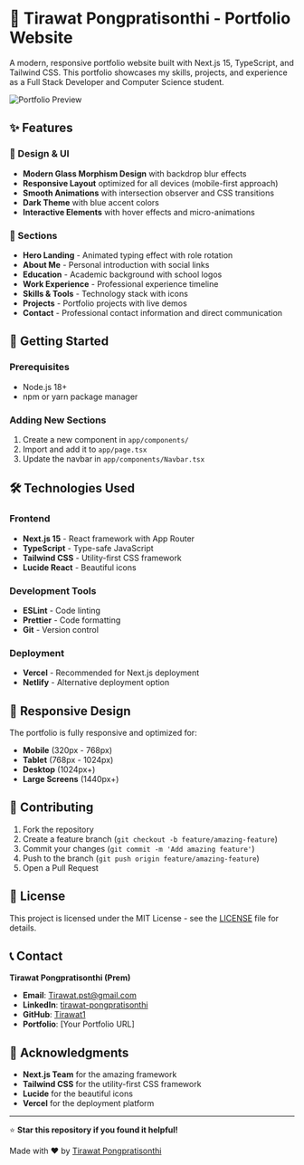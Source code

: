# 🚀 Tirawat Pongpratisonthi - Portfolio Website

A modern, responsive portfolio website built with Next.js 15, TypeScript, and Tailwind CSS. This portfolio showcases my skills, projects, and experience as a Full Stack Developer and Computer Science student.

![Portfolio Preview](https://via.placeholder.com/800x400/1e293b/60a5fa?text=Portfolio+Preview)

## ✨ Features

### 🎨 Design & UI
- **Modern Glass Morphism Design** with backdrop blur effects
- **Responsive Layout** optimized for all devices (mobile-first approach)
- **Smooth Animations** with intersection observer and CSS transitions
- **Dark Theme** with blue accent colors
- **Interactive Elements** with hover effects and micro-animations

### 📱 Sections
- **Hero Landing** - Animated typing effect with role rotation
- **About Me** - Personal introduction with social links
- **Education** - Academic background with school logos
- **Work Experience** - Professional experience timeline
- **Skills & Tools** - Technology stack with icons
- **Projects** - Portfolio projects with live demos
- **Contact** - Professional contact information and direct communication
## 🚀 Getting Started

### Prerequisites
- Node.js 18+ 
- npm or yarn package manager

### Adding New Sections
1. Create a new component in `app/components/`
2. Import and add it to `app/page.tsx`
3. Update the navbar in `app/components/Navbar.tsx`

## 🛠️ Technologies Used

### Frontend
- **Next.js 15** - React framework with App Router
- **TypeScript** - Type-safe JavaScript
- **Tailwind CSS** - Utility-first CSS framework
- **Lucide React** - Beautiful icons

### Development Tools
- **ESLint** - Code linting
- **Prettier** - Code formatting
- **Git** - Version control

### Deployment
- **Vercel** - Recommended for Next.js deployment
- **Netlify** - Alternative deployment option

## 📱 Responsive Design

The portfolio is fully responsive and optimized for:
- **Mobile** (320px - 768px)
- **Tablet** (768px - 1024px)
- **Desktop** (1024px+)
- **Large Screens** (1440px+)



## 🤝 Contributing

1. Fork the repository
2. Create a feature branch (`git checkout -b feature/amazing-feature`)
3. Commit your changes (`git commit -m 'Add amazing feature'`)
4. Push to the branch (`git push origin feature/amazing-feature`)
5. Open a Pull Request

## 📄 License

This project is licensed under the MIT License - see the [LICENSE](LICENSE) file for details.

## 📞 Contact

**Tirawat Pongpratisonthi (Prem)**
- **Email**: [Tirawat.pst@gmail.com](mailto:Tirawat.pst@gmail.com)
- **LinkedIn**: [tirawat-pongpratisonthi](https://www.linkedin.com/in/tirawat-pongpratisonthi-00351324a/)
- **GitHub**: [Tirawat1](https://github.com/Tirawat1)
- **Portfolio**: [Your Portfolio URL]

## 🙏 Acknowledgments

- **Next.js Team** for the amazing framework
- **Tailwind CSS** for the utility-first CSS framework
- **Lucide** for the beautiful icons
- **Vercel** for the deployment platform

---

⭐ **Star this repository if you found it helpful!**

Made with ❤️ by [Tirawat Pongpratisonthi](https://github.com/Tirawat1)
